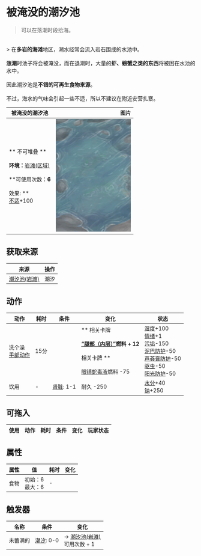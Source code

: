 # 被淹没的潮汐池  
> 可以在落潮时段拾海。  
<br>  
> 在<b>多岩的海滩</b>地区，潮水经常会流入岩石围成的水池中。<br><br><b>涨潮</b>时池子将会被淹没，而在退潮时，大量的<b>虾、螃蟹之类的东西</b>将被困在水池的水中。<br><br>因此潮汐池是<b>不错的可再生食物来源</b>。<br><br>不过，海水的气味会引起一些不适，所以不建议在附近安营扎寨。  
  
  被淹没的潮汐池  |   图片   
 ----  |  ----:   
 ** 不可堆叠 **<br><br>**环境：**[岩滩(区域)](Rocks.md)<br><br>**可使用次数：**6<br><br>** 效果: **<br>[不适](Discomfort.md)+100  |  <img decoding="async" src="Sprite/TidePoolFlooded.png" href="a.md" style="max-width:300px;max-height:300px;">   
  
## 获取来源  
来源  |  操作  
----  |  ----  
[潮汐池(岩滩)](TidePool.md)  |  潮汐  
## 动作  
动作  |  耗时  |  条件  |  变化  |  状态  
----  |  ----  |  ----  |  ----  |  ----  
洗个澡<br>[手部动作](HandAction.md)  |  15分  |    |  ** 相关卡牌 **<br><br>[“腿部（内层）”](tag_Clothing.md)燃料 + 12<br><br>** 相关卡牌 **<br><br>[眼镜蛇毒液](W_CobraSpit.md)燃料  -75  |  [湿度](Wetness.md)+100<br>[情绪](Morale.md)+1<br>[污垢](Filth.md)-150<br>[泥巴防护](MudProtection.md)-50<br>[芦荟膏防护](AloeVeraGelProtection.md)-50<br>[驱虫](BugRepellentApplied.md)-50<br>[阳光防护](SunProtection.md)-50  
饮用<br>  |  -  |  [肾脏](IfKidneys.md): 1-1  |  耐久  -250  |  [水分](Hydration.md)+40<br>[钠](Sodium.md)+250  
## 可拖入  
使用  |  动作  |  耗时  |  条件  |  变化  |  玩家状态  
----  |  ----  |  ----  |  ----  |  ----  |  ----  
## 属性   
属性  |  值  |  耗时  |  变化  
----  |  ----  |  ----  |  ----  
食物  |  初始：6<br>最大：6  |  -  |    
## 触发器  
名称  |  条件  |  变化  
----  |  ----  |  ----  
未蓄满的  |  [潮汐](Tides.md): 0-0  |  → [潮汐池(岩滩)](TidePool.md)<br>可用次数 + 1  
